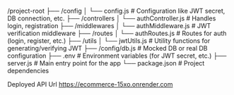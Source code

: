 /project-root
├── /config
│ └── config.js # Configuration like JWT secret, DB connection, etc.
├── /controllers
│ └── authController.js # Handles login, registration
├── /middlewares
│ └── authMiddleware.js # JWT verification middleware
├── /routes
│ └── authRoutes.js # Routes for auth (login, register, etc.)
├── /utils
│ └── jwtUtils.js # Utility functions for generating/verifying JWT
├── /config/db.js # Mocked DB or real DB configuration
├── .env # Environment variables (for JWT secret, etc.)
├── server.js # Main entry point for the app
└── package.json # Project dependencies

Deployed API Url 
https://ecommerce-15xo.onrender.com